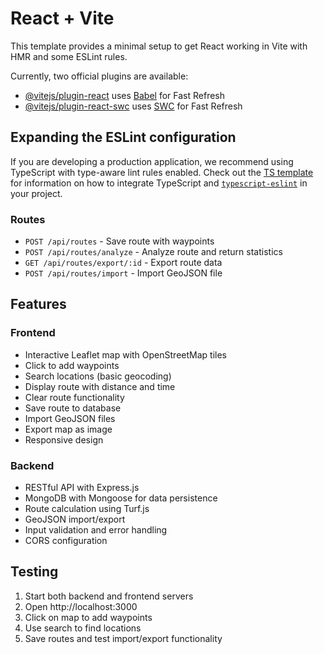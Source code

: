 # React + Vite

This template provides a minimal setup to get React working in Vite with HMR and some ESLint rules.

Currently, two official plugins are available:

- [@vitejs/plugin-react](https://github.com/vitejs/vite-plugin-react/blob/main/packages/plugin-react) uses [Babel](https://babeljs.io/) for Fast Refresh
- [@vitejs/plugin-react-swc](https://github.com/vitejs/vite-plugin-react/blob/main/packages/plugin-react-swc) uses [SWC](https://swc.rs/) for Fast Refresh

## Expanding the ESLint configuration

If you are developing a production application, we recommend using TypeScript with type-aware lint rules enabled. Check out the [TS template](https://github.com/vitejs/vite/tree/main/packages/create-vite/template-react-ts) for information on how to integrate TypeScript and [`typescript-eslint`](https://typescript-eslint.io) in your project.


### Routes
- `POST /api/routes` - Save route with waypoints
- `POST /api/routes/analyze` - Analyze route and return statistics
- `GET /api/routes/export/:id` - Export route data
- `POST /api/routes/import` - Import GeoJSON file

## Features

### Frontend
- Interactive Leaflet map with OpenStreetMap tiles
- Click to add waypoints
- Search locations (basic geocoding)
- Display route with distance and time
- Clear route functionality
- Save route to database
- Import GeoJSON files
- Export map as image
- Responsive design

### Backend
- RESTful API with Express.js
- MongoDB with Mongoose for data persistence
- Route calculation using Turf.js
- GeoJSON import/export
- Input validation and error handling
- CORS configuration

## Testing

1. Start both backend and frontend servers
2. Open http://localhost:3000
3. Click on map to add waypoints
4. Use search to find locations
5. Save routes and test import/export functionality
